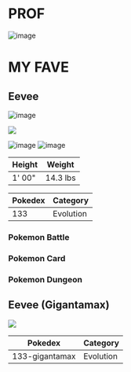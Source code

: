 # PROF

![image](https://user-images.githubusercontent.com/77476144/113009141-a7c76180-91b2-11eb-9573-bc5a53fc978d.png)

# MY FAVE

## Eevee

![image](https://user-images.githubusercontent.com/77476144/113013398-a39d4300-91b6-11eb-9648-c45a0161d525.png)

![](https://img.pokemondb.net/sprites/home/normal/eevee-f.png)

![image](https://user-images.githubusercontent.com/77476144/113011742-0d1c5200-91b5-11eb-80f1-c159e1e17600.png)
![image](https://user-images.githubusercontent.com/77476144/113011799-1c9b9b00-91b5-11eb-8123-14d805f48c32.png)


| Height | Weight |
| --- | --- |
| 1' 00" | 14.3 lbs |

| Pokedex | Category | 
| --- | --- |
| 133 | Evolution |

### Pokemon Battle



### Pokemon Card

### Pokemon Dungeon

## Eevee (Gigantamax)

![](https://img.pokemondb.net/sprites/home/normal/eevee-gigantamax.png)

| Pokedex | Category | 
| --- | --- |
| 133-gigantamax | Evolution |
